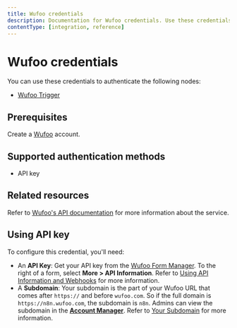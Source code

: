 ```yaml
---
title: Wufoo credentials
description: Documentation for Wufoo credentials. Use these credentials to authenticate Wufoo in n8n, a workflow automation platform.
contentType: [integration, reference]
---
```


# Wufoo credentials

You can use these credentials to authenticate the following nodes:

- [Wufoo Trigger](/integrations/builtin/trigger-nodes/n8n-nodes-base.wufootrigger.md)

## Prerequisites

Create a [Wufoo](https://wufoo.com) account.

## Supported authentication methods

- API key

## Related resources

Refer to [Wufoo's API documentation](https://wufoo.github.io/docs/) for more information about the service.

## Using API key

To configure this credential, you'll need:

- An **API Key**: Get your API key from the [Wufoo Form Manager](https://app.wufoo.com/#/form-manager). To the right of a form, select **More > API Information**. Refer to [Using API Information and Webhooks](https://help.surveymonkey.com/en/wufoo/integrations/wufoo-api/) for more information.
- A **Subdomain**: Your subdomain is the part of your Wufoo URL that comes after `https://` and before `wufoo.com`. So if the full domain is `https://n8n.wufoo.com`, the subdomain is `n8n`. Admins can view the subdomain in the [**Account Manager**](https://help.surveymonkey.com/en/wufoo/account-manager). Refer to [Your Subdomain](https://help.surveymonkey.com/en/wufoo/account/your-subdomain/) for more information.

